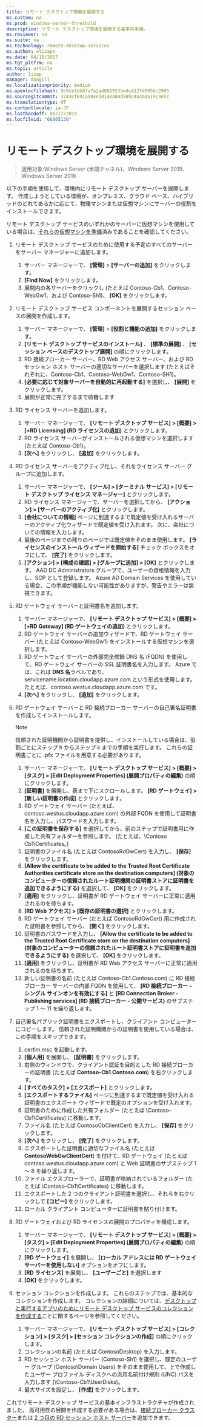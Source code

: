 ```yaml
---
title: リモート デスクトップ環境を展開する
ms.custom: na
ms.prod: windows-server-threshold
description: リモート デスクトップ環境を展開する基本の手順。
ms.reviewer: na
ms.suite: na
ms.technology: remote-desktop-services
ms.author: elizapo
ms.date: 04/10/2017
ms.tgt_pltfrm: na
ms.topic: article
author: lizap
manager: dongill
ms.localizationpriority: medium
ms.openlocfilehash: 5b9ce1bb87a7a2ad8819235edc412fd095bc2985
ms.sourcegitcommit: 3743cf691a984e1d140a04d50924a3a0a19c3e5c
ms.translationtype: HT
ms.contentlocale: ja-JP
ms.lasthandoff: 06/17/2019
ms.locfileid: "66805130"
---
```

# <a name="deploy-your-remote-desktop-environment"></a>リモート デスクトップ環境を展開する

>適用対象:Windows Server (半期チャネル)、Windows Server 2019、Windows Server 2016

以下の手順を使用して、環境内にリモート デスクトップ サーバーを展開します。 作成しようとしている環境が、オンプレミス、クラウド ベース、ハイブリッドのどれであるかに応じて、物理マシンまたは仮想マシンにサーバーの役割をインストールできます。 

リモート デスクトップ サービスのいずれかのサーバーに仮想マシンを使用している場合は、[それらの仮想マシンを準備](rds-prepare-vms.md)済みであることを確認してください。
  
  
1.  リモート デスクトップ サービスのために使用する予定のすべてのサーバーをサーバー マネージャーに追加します。  
    1.  サーバー マネージャーで、 **[管理]**  >  **[サーバーの追加]** をクリックします。  
    2.  **[Find Now]** をクリックします。  
    3.  展開内の各サーバーをクリックし (たとえば Contoso-Cb1、Contoso-WebGw1、および Contoso-Sh1)、 **[OK]** をクリックします。  
2.  リモート デスクトップ サービス コンポーネントを展開するセッション ベースの展開を作成します。  
    1.  サーバー マネージャーで、 **[管理]**  >  **[役割と機能の追加]** をクリックします。  
    2.  **[リモート デスクトップ サービスのインストール]** 、 **[標準の展開]** 、 **[セッション ベースのデスクトップ展開]** の順にクリックします。  
    3.  RD 接続ブローカー サーバー、RD Web アクセス サーバー、および RD セッション ホスト サーバーの適切なサーバーを選択します (たとえばそれぞれに、Contoso-Cb1、Contoso-WebGw1、Contoso-SH1)。  
    4.  **[必要に応じて対象サーバーを自動的に再起動する]** を選択し、 **[展開]** をクリックします。  
    5.  展開が正常に完了するまで待機します  
3.  RD ライセンス サーバーを追加します。  
    1.  サーバー マネージャーで、 **[リモート デスクトップ サービス] > [概要] > [+RD Licensing] (RD ライセンスの追加)** とクリックします。  
    2.  RD ライセンス サーバーがインストールされる仮想マシンを選択します (たとえば Contoso-Cb1)。  
    3.  **[次へ]** をクリックし、 **[追加]** をクリックします。  
4.  RD ライセンス サーバーをアクティブ化し、それをライセンス サーバー グループに追加します。  
    1.  サーバー マネージャーで、 **[ツール] > [ターミナル サービス] > [リモート デスクトップ ライセンス マネージャー]** とクリックします。  
    2.  RD ライセンス マネージャーで、サーバーを選択してから、 **[アクション] > [サーバーのアクティブ化]** とクリックします。  
    3.  **[会社についての情報]** ページに到達するまで既定値を受け入れるサーバーのアクティブ化ウィザードで既定値を受け入れます。 次に、会社についての情報を入力します。  
    4.  最後のページまでの残りのページでは既定値をそのまま使用します。 **[ライセンスのインストール ウィザードを開始する]** チェック ボックスをオフにして、 **[完了]** をクリックします。  
    5.  **[アクション] > [構成の確認] > [グループに追加] > [OK]** とクリックします。 AAD DC Administrators グループで、ユーザーの資格情報を入力し、SCP として登録します。 Azure AD Domain Services を使用している場合、この手順が機能しない可能性がありますが、警告やエラーは無視できます。  
5.  RD ゲートウェイ サーバーと証明書名を追加します。  
    1.  サーバー マネージャーで、 **[リモート デスクトップ サービス] > [概要] > [+RD Gateway] (RD ゲートウェイの追加)** とクリックします。  
    2.  RD ゲートウェイ サーバーの追加ウィザードで、RD ゲートウェイ サーバー (たとえば Contoso-WebGw1) をインストールする仮想マシンを選択します。  
    3.  RD ゲートウェイ サーバーの外部完全修飾 DNS 名 (FQDN) を使用して、RD ゲートウェイ サーバーの SSL 証明書名を入力します。 Azure では、これは **DNS 名**ラベルであり、servicename.location.cloudapp.azure.com という形式を使用します。 たとえば、contoso.westus.cloudapp.azure.com です。  
    4.  **[次へ]** をクリックし、 **[追加]** をクリックします。
6.  RD ゲートウェイ サーバーと RD 接続ブローカー サーバーの自己署名証明書を作成してインストールします。

       > [!NOTE]
       > 信頼された証明機関から証明書を提供し、インストールしている場合は、役割ごとにステップ h からステップ k までの手順を実行します。 これらの証明書ごとに .pfx ファイルを用意する必要があります。
       
    1.  サーバー マネージャーで、 **[リモート デスクトップ サービス] > [概要] > [タスク] > [Edit Deployment Properties] (展開プロパティの編集)** の順にクリックします。  
    2.  **[証明書]** を展開し、表まで下にスクロールします。 **[RD ゲートウェイ] > [新しい証明書の作成]** とクリックします。  
    3.  RD ゲートウェイ サーバー (たとえば、contoso.westus.cloudapp.azure.com) の外部 FQDN を使用して証明書名を入力し、パスワードを入力します。  
    4.  **[この証明書を保存する]** を選択してから、前のステップで証明書用に作成した共有フォルダーを参照します。 (たとえば、\Contoso Cb1\Certificates。)  
    5.  証明書のファイル名 (たとえば ContosoRdGwCert) を入力し、 **[保存]** をクリックします。  
    6.  **[Allow the certificate to be added to the Trusted Root Certificate Authorities certificate store on the destination computers] (対象のコンピューターの信頼されたルート証明機関の証明書ストアに証明書を追加できるようにする)** を選択して、 **[OK]** をクリックします。  
    7.  **[適用]** をクリックし、証明書が RD ゲートウェイ サーバーに正常に適用されるのを待ちます。  
    8.  **[RD Web アクセス] > [既存の証明書の選択]** とクリックします。  
    9.  RD ゲートウェイ サーバー (たとえば ContosoRdGwCert) 用に作成された証明書を参照してから、 **[開く]** をクリックします。  
    10. 証明書のパスワードを入力し、 **[Allow the certificate to be added to the Trusted Root Certificate store on the destination computers] (対象のコンピューターの信頼されたルート証明書ストアに証明書を追加できるようにする)** を選択して、 **[OK]** をクリックします。  
    11. **[適用]** をクリックし、証明書が RD Web アクセス サーバーに正常に適用されるのを待ちます。  
    12. 新しい証明書の名前 (たとえば Contoso-Cb1.Contoso.com) に RD 接続ブローカー サーバーの内部 FQDN を使用して、 **[RD 接続ブローカー - シングル サインオンを有効にする]** と **[RD Connection Broker - Publishing services] (RD 接続ブローカー - 公開サービス)** のサブステップ 1 ～ 11 を繰り返します。  
7.  自己署名パブリック証明書をエクスポートし、クライアント コンピューターにコピーします。 信頼された証明機関からの証明書を使用している場合は、この手順をスキップできます。  
    1.  certlm.msc を起動します。  
    2.  **[個人用]** を展開し、 **[証明書]** をクリックします。  
    3.  右側のウィンドウで、クライアント認証を目的とした RD 接続ブローカーの証明書 (たとえば **Contoso-Cb1.Contoso.com**) を右クリックします。  
    4.  **[すべてのタスク] > [エクスポート]** とクリックします。  
    5.  **[エクスポートするファイル]** ページに到達するまで既定値を受け入れる証明書のエクスポート ウィザードで既定のオプションを受け入れます。  
    6.  証明書のために作成した共有フォルダー (たとえば \Contoso-Cb1\Certificates) に移動します。  
    7.  ファイル名 (たとえば ContosoCbClientCert) を入力し、 **[保存]** をクリックします。  
    8.  **[次へ]** をクリックし、 **[完了]** をクリックします。  
    9.  エクスポートした証明書に適切なファイル名 (たとえば **ContosoWebGwClientCert**) を付けて、RD ゲートウェイ (たとえば contoso.westus.cloudapp.azure.com) と Web 証明書のサブステップ 1 ～ 8 を繰り返します。  
    10. ファイル エクスプローラーで、証明書が格納されているフォルダー (たとえば \Contoso-Cb1\Certificates) に移動します。  
    11. エクスポートした 2 つのクライアント証明書を選択し、それらを右クリックして **[コピー]** をクリックします。  
    12. ローカル クライアント コンピューターに証明書を貼り付けます。  
8.  RD ゲートウェイおよび RD ライセンスの展開のプロパティを構成します。  
    1.  サーバー マネージャーで、 **[リモート デスクトップ サービス] > [概要] > [タスク] > [Edit Deployment Properties] (展開プロパティの編集)** の順にクリックします。  
    2.  **[RD ゲートウェイ]** を展開し、 **[ローカル アドレスには RD ゲートウェイ サーバーを使用しない]** オプションをオフにします。  
    3.  **[RD ライセンス]** を展開し、 **[ユーザーごと]** を選択します  
    4.  **[OK]** をクリックします。  
10. セッション コレクションを作成します。 これらのステップでは、基本的なコレクションを作成します。 コレクションの詳細については、[デスクトップと実行するアプリのためにリモート デスクトップ サービスのコレクションを作成する](rds-create-collection.md)ことに関するページを参照してください。
 
    1.  サーバー マネージャーで、 **[リモート デスクトップ サービス] > [コレクション] > [タスク] > [セッション コレクションの作成]** の順にクリックします。  
    2.  コレクションの名前 (たとえば ContosoDesktop) を入力します。  
    3.  RD セッション ホスト サーバー (Contoso-Sh1) を選択し、既定のユーザー グループ (Contoso\Domain Users) をそのまま使用して、上で作成したユーザー プロファイル ディスクへの汎用名前付け規則 (UNC) パスを入力します (\Contoso-Cb1\UserDisks)。  
    4.  最大サイズを設定し、 **[作成]** をクリックします。  
  

これでリモート デスクトップ サービスの基本インフラストラクチャが作成されました。 高可用性の展開を作成する必要がある場合は、[接続ブローカー クラスター](rds-connection-broker-cluster.md)または [2 つ目の RD セッション ホスト サーバー](rds-scale-rdsh-farm.md)を追加できます。

